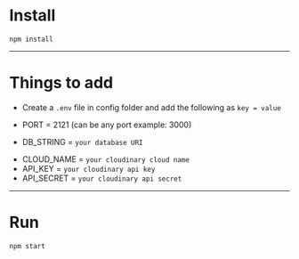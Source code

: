 # Install

<!-- install  packages and dependencies since .gitignore contains node_modules because we don't want to upload such heavy info-->
`npm install`

---

# Things to add

<!-- create and .env file and add the following -->
- Create a `.env` file in config folder and add the following as `key = value`
<!-- tell the server to listen at PORT 2121 -->
  - PORT = 2121 (can be any port example: 3000)
<!-- connect to the mongoDB database -->
  - DB_STRING = `your database URI`
<!-- connect to the cloudinary for media -->
  - CLOUD_NAME = `your cloudinary cloud name`
  - API_KEY = `your cloudinary api key`
  - API_SECRET = `your cloudinary api secret`

---

# Run
<!--runs what ever is in package.json start AKA starts the server -->
`npm start`


<!-- Procfile is for Heroku hosting -->